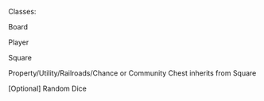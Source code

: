 Classes:

Board

Player

Square

Property/Utility/Railroads/Chance or Community Chest inherits from Square

[Optional] Random Dice


